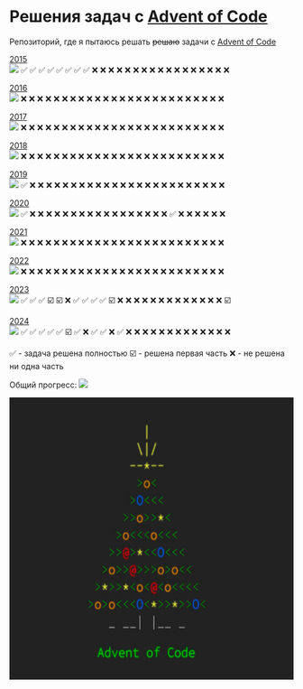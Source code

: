 # Решения задач с [Advent of Code](http://www.adventofcode.com)
Репозиторий, где я пытаюсь решать ~~решаю~~ задачи с [Advent of Code](http://www.adventofcode.com)

[2015](2015)                        
![](https://geps.dev/progress/32)
✅ ✅ ✅ ✅ ✅ ✅ ✅ ✅ ❌ ❌ ❌ ❌ ❌ ❌ ❌ ❌ ❌ ❌ ❌ ❌ ❌ ❌ ❌ ❌ ❌

[2016](2026)  
![](https://geps.dev/progress/0)
❌ ❌ ❌ ❌ ❌ ❌ ❌ ❌ ❌ ❌ ❌ ❌ ❌ ❌ ❌ ❌ ❌ ❌ ❌ ❌ ❌ ❌ ❌ ❌ ❌

[2017](2017)  
![](https://geps.dev/progress/0)
❌ ❌ ❌ ❌ ❌ ❌ ❌ ❌ ❌ ❌ ❌ ❌ ❌ ❌ ❌ ❌ ❌ ❌ ❌ ❌ ❌ ❌ ❌ ❌ ❌

[2018](2018)  
![](https://geps.dev/progress/0)
❌ ❌ ❌ ❌ ❌ ❌ ❌ ❌ ❌ ❌ ❌ ❌ ❌ ❌ ❌ ❌ ❌ ❌ ❌ ❌ ❌ ❌ ❌ ❌ ❌

[2019](2019)  
![](https://geps.dev/progress/4)
✅ ❌ ❌ ❌ ❌ ❌ ❌ ❌ ❌ ❌ ❌ ❌ ❌ ❌ ❌ ❌ ❌ ❌ ❌ ❌ ❌ ❌ ❌ ❌ ❌

[2020](2020)  
![](https://geps.dev/progress/8)
✅ ❌ ❌ ❌ ❌ ❌ ❌ ❌ ❌ ❌ ❌ ❌ ❌ ❌ ❌ ❌ ❌ ❌ ✅ ❌ ❌ ❌ ❌ ❌ ❌

[2021](2021)  
![](https://geps.dev/progress/0)
❌ ❌ ❌ ❌ ❌ ❌ ❌ ❌ ❌ ❌ ❌ ❌ ❌ ❌ ❌ ❌ ❌ ❌ ❌ ❌ ❌ ❌ ❌ ❌ ❌

[2022](2022)  
![](https://geps.dev/progress/0)
❌ ❌ ❌ ❌ ❌ ❌ ❌ ❌ ❌ ❌ ❌ ❌ ❌ ❌ ❌ ❌ ❌ ❌ ❌ ❌ ❌ ❌ ❌ ❌ ❌

[2023](2023)  
![](https://geps.dev/progress/34)
✅ ✅ ✅ ☑️ ☑️ ❌ ✅ ✅ ✅ ✅ ☑️ ❌ ❌ ❌ ❌ ❌ ❌ ❌ ❌ ❌ ❌ ❌ ❌ ❌ ☑️

[2024](2024)  
![](https://geps.dev/progress/32)
✅ ✅ ✅ ✅ ✅ ☑️ ✅ ❌ ✅ ✅ ❌ ✅ ❌ ❌ ❌ ❌ ❌ ❌ ❌ ❌ ❌ ❌ ❌ ❌ ❌

✅ - задача решена полностью
☑️ - решена первая часть
❌ - не решена ни одна часть

Общий прогресс: ![](https://geps.dev/progress/11)

<img src="pic.jpg" width="10000" height="500">